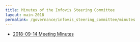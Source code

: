 ```yaml
---
title: Minutes of the Infovis Steering Committee
layout: main-2018
permalink: /governance/infovis_steering_committee/minutes
---
```


* [2018-09-14 Meeting Minutes](2018-09-14-infovis-sc-minutes.pdf)

